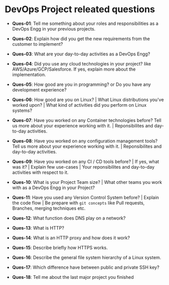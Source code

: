 # DevOps Project releated questions

- **Ques-01**: Tell me something about your roles and responsibilities as a DevOps Engg in your previous projects.

- **Ques-02**: Explain how did you get the new requirements from the customer to implement?

- **Ques-03**: What are your day-to-day activities as a DevOps Engg?

- **Ques-04**: Did you use any cloud technologies in your project? like AWS/Azure/GCP/Salesforce. If yes, explain more about the implementation.

- **Ques-05**: How good are you in programming? or Do you have any development experience?

- **Ques-06**: How good are you on Linux? | What Linux distributions you've worked upon? | What kind of activities did you perform on Linux systems?

- **Ques-07**: Have you worked on any Container technologies before? Tell us more about your experience working with it. | Reponsibilites and day-to-day activities.

- **Ques-08**: Have you worked on any configuration management tools? Tell us more about your experience working with it. | Reponsibilites and day-to-day activities.

- **Ques-09**: Have you worked on any CI / CD tools before? | If yes, what was it? | Explain few use-cases | Your reponsibilites and day-to-day activities with respect to it.

- **Ques-10**: What is your Project Team size? | What other teams you work with as a DevOps Engg in your Project?

- **Ques-11**: Have you used any Version Control System before? | Explain the code flow | Be prepare with `git concepts` like Pull requests, Branches, merging techniques etc.

- **Ques-12**: What function does DNS play on a network?

- **Ques-13**: What is HTTP?

- **Ques-14**: What is an HTTP proxy and how does it work?

- **Ques-15**: Describe briefly how HTTPS works.

- **Ques-16**: Describe the general file system hierarchy of a Linux system.

- **Ques-17**: Which difference have between public and private SSH key?

- **Ques-18**: Tell me about the last major project you finished
